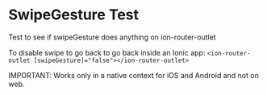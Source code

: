 # SwipeGesture Test

Test to see if swipeGesture does anything on ion-router-outlet

To disable swipe to go back to go back inside an Ionic app:
`<ion-router-outlet [swipeGesture]="false"></ion-router-outlet>`

IMPORTANT: Works only in a native context for iOS and Android and not on web.
